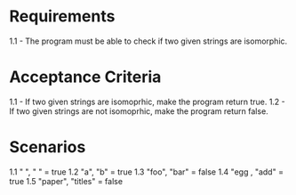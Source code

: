 # Requirements

1.1 - The program must be able to check if two given strings are isomorphic.

# Acceptance Criteria

1.1 - If two given strings are isomoprhic, make the program return true.
1.2	- If two given strings are not isomoprhic, make the program return false.

# Scenarios

1.1 " ", " " = true
1.2 "a", "b" = true
1.3 "foo", "bar" = false
1.4 "egg , "add" = true
1.5 "paper", "titles" = false
	
